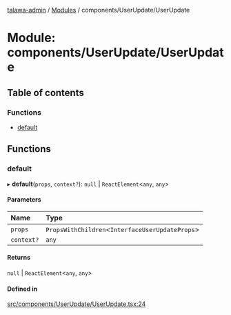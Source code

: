 [talawa-admin](../README.md) / [Modules](../modules.md) / components/UserUpdate/UserUpdate

# Module: components/UserUpdate/UserUpdate

## Table of contents

### Functions

- [default](components_UserUpdate_UserUpdate.md#default)

## Functions

### default

▸ **default**(`props`, `context?`): ``null`` \| `ReactElement`\<`any`, `any`\>

#### Parameters

| Name | Type |
| :------ | :------ |
| `props` | `PropsWithChildren`\<`InterfaceUserUpdateProps`\> |
| `context?` | `any` |

#### Returns

``null`` \| `ReactElement`\<`any`, `any`\>

#### Defined in

[src/components/UserUpdate/UserUpdate.tsx:24](https://github.com/meetulr/talawa-admin/blob/e3073a7/src/components/UserUpdate/UserUpdate.tsx#L24)

